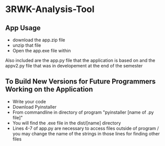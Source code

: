 # 3RWK-Analysis-Tool

## App Usage
- download the app.zip file
- unzip that file
- Open the app.exe file within

Also included are the app.py file that the application is based on and the appv2.py file that was in developement at the end of the semester
## To Build New Versions for Future Programmers Working on the Application
- Write your code
- Download Pyinstaller
- From commandline in directory of program "pyinstaller [name of .py file]"
- You will find the .exe file in the dist/[name] directory
- Lines 4-7 of app.py are necessary to access files outside of program / you may change the name of the strings in those lines for finding other files

